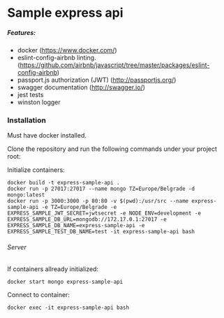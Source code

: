 # Sample express api

##### Features:
* docker (https://www.docker.com/)
* eslint-config-airbnb linting. (https://github.com/airbnb/javascript/tree/master/packages/eslint-config-airbnb)
* passport.js authorization (JWT)  (http://passportjs.org/)
* swagger documentation (http://swagger.io/)
* jest tests
* winston logger

### Installation

Must have docker installed.

Clone the repository and run the following commands under your project root:

Initialize containers:

```shell
docker build -t express-sample-api .
docker run -p 27017:27017 --name mongo TZ=Europe/Belgrade -d mongo:latest
docker run -p 3000:3000 -p 80:80 -v $(pwd):/usr/src --name express-sample-api -e TZ=Europe/Belgrade -e EXPRESS_SAMPLE_JWT_SECRET=jwtsecret -e NODE_ENV=development -e EXPRESS_SAMPLE_DB_URL=mongodb://172.17.0.1:27017 -e EXPRESS_SAMPLE_DB_NAME=express-sample-api -e EXPRESS_SAMPLE_TEST_DB_NAME=test -it express-sample-api bash
```

###### Server

If containers allready initialized:
```
docker start mongo express-sample-api
```

Connect to container:
```
docker exec -it express-sample-api bash
```
